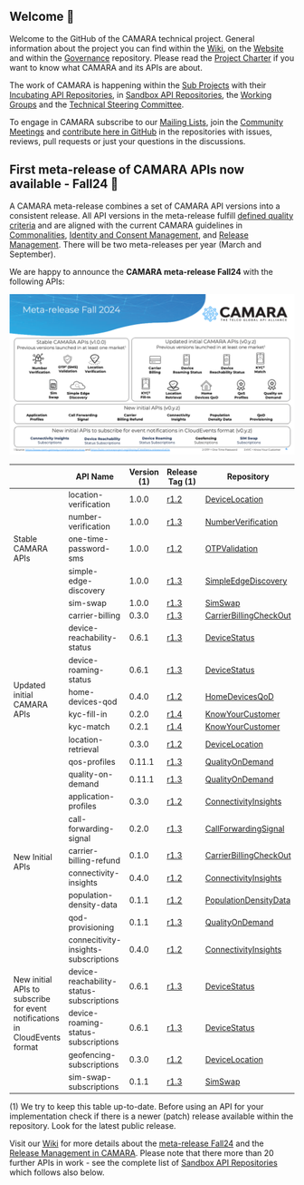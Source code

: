 ## Welcome 👋

Welcome to the GitHub of the CAMARA technical project. General information about the project you can find within the [Wiki](https://wiki.camaraproject.org), on the [Website](https://camaraproject.org) and within the [Governance](https://github.com/camaraproject/Governance) repository. Please read the [Project Charter](https://github.com/camaraproject/Governance/blob/main/ProjectCharter.md) if you want to know what CAMARA and its APIs are about.

The work of CAMARA is happening within the [Sub Projects](https://wiki.camaraproject.org/display/CAM/Sub+Projects) with their [Incubating API Repositories](https://github.com/search?q=topic%3Aincubating-api-repository+org%3Acamaraproject&type=Repositories), in [Sandbox API Repositories](https://github.com/search?q=topic%3Asandbox-api-repository+org%3Acamaraproject&type=Repositories), 
the [Working Groups](https://github.com/search?q=topic%3Aworkinggroup+org%3Acamaraproject&type=Repositories) and the [Technical Steering Committee](https://wiki.camaraproject.org/display/CAM/Technical+Steering+Committee).

To engage in CAMARA subscribe to our [Mailing Lists](https://lists.camaraproject.org/g/all/subgroups), join the [Community Meetings](https://zoom-lfx.platform.linuxfoundation.org/meetings/telcoapi?view=week) and 
[contribute here in GitHub](https://github.com/camaraproject/Governance/blob/main/CONTRIBUTING.md) in the repositories with issues, reviews, pull requests or just your questions in the discussions. 

## First meta-release of CAMARA APIs now available - Fall24 🚀

A CAMARA meta-release combines a set of CAMARA API versions into a consistent release. All API versions in the meta-release fulfill [defined quality criteria](https://github.com/camaraproject/ReleaseManagement/blob/main/documentation/API-Readiness-Checklist.md) and are aligned with the current CAMARA guidelines in [Commonalities](https://github.com/camaraproject/Commonalities), [Identity and Consent Management](https://github.com/camaraproject/IdentityAndConsentManagement), and [Release Management](https://github.com/camaraproject/ReleaseManagement). There will be two meta-releases per year (March and September).

We are happy to announce the **CAMARA meta-release Fall24** with the following APIs:

![Overview of the 25 APIs within the CAMARA Fall24 meta-release](/profile/images/CAMARA_Meta-release_Fall24.png)

<table>
    <thead>
        <tr>
            <th></th>
            <th>API Name</th>
            <th>Version (1)</th>
            <th>Release Tag (1)</th>
            <th>Repository</th>
        </tr>
    </thead>
    <tbody>
        <tr>
            <td rowspan=5>Stable CAMARA APIs</td>
            <td>location-verification</td>
            <td>1.0.0</td>
            <td><a href="https://github.com/camaraproject/DeviceLocation/releases/tag/r1.2">r1.2</a>
            <td><a href="https://github.com/camaraproject/DeviceLocation">DeviceLocation</a></td>
        </tr>
        <tr>
            <td>number-verification</td>
            <td>1.0.0</td>
            <td><a href="https://github.com/camaraproject/NumberVerification/releases/tag/r1.3">r1.3</a>
            <td><a href="https://github.com/camaraproject/NumberVerification">NumberVerification</a></td>
        </tr>
        <tr>
            <td>one-time-password-sms</td>
            <td>1.0.0</td>
            <td><a href="https://github.com/camaraproject/OTPValidation/releases/tag/r1.2">r1.2</a>
            <td><a href="https://github.com/camaraproject/OTPValidation">OTPValidation</a></td>
        </tr>
        <tr>
            <td>simple-edge-discovery</td>
            <td>1.0.0</td>
            <td><a href="https://github.com/camaraproject/SimpleEdgeDiscovery/releases/tag/r1.3">r1.3</a>
            <td><a href="https://github.com/camaraproject/SimpleEdgeDiscovery">SimpleEdgeDiscovery</a></td>
        </tr>
        <tr>
            <td>sim-swap</td>
            <td>1.0.0</td>
            <td><a href="https://github.com/camaraproject/SimSwap/releases/tag/r1.3">r1.3</a>
            <td><a href="https://github.com/camaraproject/SimSwap">SimSwap</a></td>
        </tr>
        <tr>
            <td rowspan=9>Updated initial CAMARA APIs</td>
            <td>carrier-billing</td>
            <td>0.3.0</td>
            <td><a href="https://github.com/camaraproject/CarrierBillingCheckOut/releases/tag/r1.3">r1.3</a>
            <td><a href="https://github.com/camaraproject/CarrierBillingCheckOut">CarrierBillingCheckOut</a></td>
        </tr>
        <tr>
            <td>device-reachability-status</td>
            <td>0.6.1</td>
            <td><a href="https://github.com/camaraproject/DeviceStatus/releases/tag/r1.3">r1.3</a>
            <td><a href="https://github.com/camaraproject/DeviceStatus">DeviceStatus</a></td>
        </tr>
        <tr>
            <td>device-roaming-status</td>
            <td>0.6.1</td>
            <td><a href="https://github.com/camaraproject/DeviceStatus/releases/tag/r1.3">r1.3</a>
            <td><a href="https://github.com/camaraproject/DeviceStatus">DeviceStatus</a></td>
        </tr>
        <tr>
            <td>home-devices-qod</td>
            <td>0.4.0</td>
            <td><a href="https://github.com/camaraproject/HomeDevicesQoD/releases/tag/r1.2">r1.2</a>
            <td><a href="https://github.com/camaraproject/HomeDevicesQoD">HomeDevicesQoD</a></td>
        </tr>
        <tr>
            <td>kyc-fill-in</td>
            <td>0.2.0</td>
            <td><a href="https://github.com/camaraproject/KnowYourCustomer/releases/tag/r1.4">r1.4</a>
            <td><a href="https://github.com/camaraproject/KnowYourCustomer">KnowYourCustomer</a></td>
        </tr>
        <tr>
            <td>kyc-match</td>
            <td>0.2.1</td>
            <td><a href="https://github.com/camaraproject/KnowYourCustomer/releases/tag/r1.4">r1.4</a>
            <td><a href="https://github.com/camaraproject/KnowYourCustomer">KnowYourCustomer</a></td>
        </tr>
        <tr>
            <td>location-retrieval</td>
            <td>0.3.0</td>
            <td><a href="https://github.com/camaraproject/DeviceLocation/releases/tag/r1.2">r1.2</a>
            <td><a href="https://github.com/camaraproject/DeviceLocation">DeviceLocation</a></td>
        </tr>
        <tr>
            <td>qos-profiles</td>
            <td>0.11.1</td>
            <td><a href="https://github.com/camaraproject/QualityOnDemand/releases/tag/r1.3">r1.3</a>
            <td><a href="https://github.com/camaraproject/QualityOnDemand">QualityOnDemand</a></td>
        </tr>
        <tr>
            <td>quality-on-demand</td>
            <td>0.11.1</td>
            <td><a href="https://github.com/camaraproject/QualityOnDemand/releases/tag/r1.3">r1.3</a>
            <td><a href="https://github.com/camaraproject/QualityOnDemand">QualityOnDemand</a></td>
        </tr>
        <tr>
            <td rowspan=6>New Initial APIs</td>
            <td>application-profiles</td>
            <td>0.3.0</td>
            <td><a href="https://github.com/camaraproject/ConnectivityInsights/releases/tag/r1.2">r1.2</a>
            <td><a href="https://github.com/camaraproject/ConnectivityInsights">ConnectivityInsights</a></td>
        </tr>
        <tr>
            <td>call-forwarding-signal</td>
            <td>0.2.0</td>
            <td><a href="https://github.com/camaraproject/CallForwardingSignal/releases/tag/r1.3">r1.3</a>
            <td><a href="https://github.com/camaraproject/CallForwardingSignal">CallForwardingSignal</a></td>
        </tr>
        <tr>
            <td>carrier-billing-refund</td>
            <td>0.1.0</td>
            <td><a href="https://github.com/camaraproject/CarrierBillingCheckOut/releases/tag/r1.3">r1.3</a>
            <td><a href="https://github.com/camaraproject/CarrierBillingCheckOut">CarrierBillingCheckOut</a></td>
        </tr>
        <tr>
            <td>connectivity-insights</td>
            <td>0.4.0</td>
            <td><a href="https://github.com/camaraproject/ConnectivityInsights/releases/tag/r1.2">r1.2</a>
            <td><a href="https://github.com/camaraproject/ConnectivityInsights">ConnectivityInsights</a></td>
        </tr>
            <tr>
            <td>population-density-data</td>
            <td>0.1.1</td>
            <td><a href="https://github.com/camaraproject/PopulationDensityData/releases/tag/r1.2">r1.2</a>
            <td><a href="https://github.com/camaraproject/PopulationDensityData">PopulationDensityData</a></td>
        </tr>
        <tr>
            <td>qod-provisioning</td>
            <td>0.1.1</td>
            <td><a href="https://github.com/camaraproject/QualityOnDemand/releases/tag/r1.3">r1.3</a>
            <td><a href="https://github.com/camaraproject/QualityOnDemand">QualityOnDemand</a></td>
        </tr>
        <tr>
            <td rowspan=5>New initial APIs to subscribe<br>for event notifications<br>in CloudEvents format</td>
            <td>connecitivity-insights-subscriptions</td>
            <td>0.4.0</td>
            <td><a href="https://github.com/camaraproject/ConnectivityInsights/releases/tag/r1.2">r1.2</a>
            <td><a href="https://github.com/camaraproject/ConnectivityInsights">ConnectivityInsights</a></td>
        </tr>
        <tr>
            <td>device-reachability-status-subscriptions</td>
            <td>0.6.1</td>
            <td><a href="https://github.com/camaraproject/DeviceStatus/releases/tag/r1.3">r1.3</a>
            <td><a href="https://github.com/camaraproject/DeviceStatus">DeviceStatus</a></td>
        </tr>
        <tr>
            <td>device-roaming-status-subscriptions</td>
            <td>0.6.1</td>
            <td><a href="https://github.com/camaraproject/DeviceStatus/releases/tag/r1.3">r1.3</a>
            <td><a href="https://github.com/camaraproject/DeviceStatus">DeviceStatus</a></td>
        </tr>
        <tr>
            <td>geofencing-subscriptions</td>
            <td>0.3.0</td>
            <td><a href="https://github.com/camaraproject/DeviceLocation/releases/tag/r1.2">r1.2</a>
            <td><a href="https://github.com/camaraproject/DeviceLocation ">DeviceLocation</a></td>
        </tr>
        <tr>
            <td>sim-swap-subscriptions</td>
            <td>0.1.1</td>
            <td><a href="https://github.com/camaraproject/SimSwap/releases/tag/r1.3">r1.3</a>
            <td><a href="https://github.com/camaraproject/SimSwap">SimSwap </a></td>
        </tr>
    </tbody>
</table>            

(1) We try to keep this table up-to-date. Before using an API for your implementation check if there is a newer (patch) release available within the repository. Look for the latest public release.

Visit our [Wiki](https://wiki.camaraproject.org/display/CAM/CAMARA+Project+Home) for more details about the [meta-release Fall24](https://wiki.camaraproject.org/display/CAM/Meta-release+Fall24) and the [Release Management in CAMARA](https://wiki.camaraproject.org/display/CAM/Release+Management+Working+Group). Please note that there more than 20 further APIs in work - see the complete list of [Sandbox API Repositories](https://github.com/search?q=topic%3Asandbox-api-repository+org%3Acamaraproject&type=Repositories) which follows also below.

